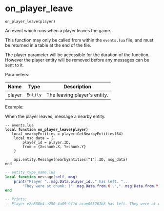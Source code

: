 # on\_player\_leave



`on_player_leave(player)`

An event which runs when a player leaves the game.&#x20;

This function may only be called from within the `events.lua` file, and must be returned in a table at the end of the file.

The player parameter will be accessible for the duration of the function. However the player entity will be removed before any messages can be sent to it.



Parameters:

| Name   | Type     | Description                   |
| ------ | -------- | ----------------------------- |
| player | `Entity` | The leaving player's entity.  |



Example:

When the player leaves, message a nearby entity.&#x20;

<pre class="language-lua"><code class="lang-lua">-- events.lua
<strong>local function on_player_leave(player)
</strong>	local nearbyEntities = player:GetNearbyEntities(64)
	local msg_data = {
		player_id = player.ID, 
		from = {X=chunk.X, Y=chunk.Y}
	}
	
	api.entity.Message(nearbyEntities["1"].ID, msg_data)
end
</code></pre>

```lua
-- entity_type_name.lua
local function message(self, msg)
	print("Player "..msg.Data.player_id.." has left. "..
		"They were at chunk: ("..msg.Data.from.X..","..msg.Data.from.Y..")")
end

-- Prints:
-- Player e2e838b4-a250-4a89-9f1d-acae063201b8 has left. They were at chunk (2,3)
```
